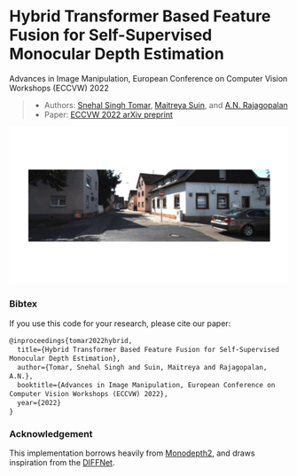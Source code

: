 # Hybrid Transformer Based Feature Fusion for Self-Supervised Monocular Depth Estimation 
Advances in Image Manipulation, European Conference on Computer Vision Workshops (ECCVW) 2022

> + Authors: [Snehal Singh Tomar](https://www.snehalstomar.github.io), [Maitreya Suin](https://maitreyasuin.github.io), and [A.N. Rajagopalan](https://www.ee.iitm.ac.in/raju/)
> + Paper: [ECCVW 2022 arXiv preprint](https://arxiv.org/abs/2211.11066)

<p align="center">
  <img src="assets/eccvw_animation.gif" alt="Depth Estimation: Qualitative Results" width="600" />
</p>

### Bibtex
If you use this code for your research, please cite our paper:
```
@inproceedings{tomar2022hybrid,
  title={Hybrid Transformer Based Feature Fusion for Self-Supervised Monocular Depth Estimation},
  author={Tomar, Snehal Singh and Suin, Maitreya and Rajagopalan, A.N.},
  booktitle={Advances in Image Manipulation, European Conference on Computer Vision Workshops (ECCVW) 2022},
  year={2022}
}
```

### Acknowledgement

This implementation borrows heavily from [Monodepth2](https://github.com/nianticlabs/monodepth2), and draws inspiration from the [DIFFNet](https://github.com/brandleyzhou/DIFFNet). 